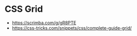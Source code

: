 # CSS Grid

* <https://scrimba.com/g/gR8PTE>
* <https://css-tricks.com/snippets/css/complete-guide-grid/>